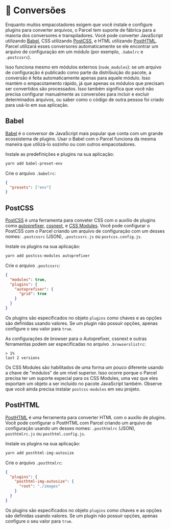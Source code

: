 # 🐠 Conversões

Enquanto muitos empacotadores exigem que você instale e configure plugins para converter arquivos, o Parcel tem suporte de fábrica para a maioria dos conversores e transpiladores. Você pode converter JavaScript utilizando [Babel](https://babeljs.io), CSS utilizando [PostCSS](http://postcss.org), e HTML utilizando [PostHTML](https://github.com/posthtml/posthtml). Parcel utilizará esses conversores automaticamente se ele encontrar um arquivo de configuração em um módulo (por exemplo, `.babelrc` e `.postcssrc`).

Isso funciona mesmo em módulos externos (`node_modules`): se um arquivo de configuração é publicado como parte da distribuição do pacote, a conversão é feita automaticamente apenas para aquele módulo. Isso mantém o empacotamento rápido, já que apenas os módulos que precisam ser convertidos são processados. Isso também significa que você não precisa configurar manualmente as conversões para incluir e excluir determinados arquivos, ou saber como o código de outra pessoa foi criado para usá-lo em sua aplicação.

## Babel

[Babel](https://babeljs.io) é o conversor de JavaScript mais popular que conta com um grande ecossistema de plugins. Usar o Babel com o Parcel funciona da mesma maneira que utilizá-lo sozinho ou com outros empacotadores.

Instale as predefinições e plugins na sua aplicação:

```bash
yarn add babel-preset-env
```

Crie o arquivo `.babelrc`:

```json
{
  "presets": ["env"]
}
```

## PostCSS

[PostCSS](http://postcss.org) é uma ferramenta para conveter CSS com o auxílio de plugins como [autoprefixer](https://github.com/postcss/autoprefixer), [cssnext](http://cssnext.io/), e [CSS Modules](https://github.com/css-modules/css-modules). Você pode configurar o PostCSS com o Parcel criando um arquivo de configuração com um desses nomes: `.postcssrc` (JSON), `.postcssrc.js` ou `postcss.config.js`.

Instale os plugins na sua aplicação:

```bash
yarn add postcss-modules autoprefixer
```

Crie o arquivo `.postcssrc`:

```json
{
  "modules": true,
  "plugins": {
    "autoprefixer": {
      "grid": true
    }
  }
}
```

Os plugins são especificados no objeto `plugins` como chaves e as opções são definidas usando valores. Se um plugin não possuir opções, apenas configure o seu valor para `true`.

As configurações de browser para o Autoprefixer, cssnext e outras ferramentas podem ser especificadas no arquivo `.browserslistrc`:

```
> 1%
last 2 versions
```

Os CSS Modules são habilitados de uma forma um pouco diferente usando a chave de "módulos" de um nível superior. Isso ocorre porque o Parcel precisa ter um suporte especial para os CSS Modules, uma vez que eles exportam um objeto a ser incluído no pacote JavaScript também. Observe que você ainda precisa instalar `postcss-modules` em seu projeto.

## PostHTML

[PostHTML](https://github.com/posthtml/posthtml) é uma ferramenta para converter HTML com o auxílio de plugins. Você pode configurar o PostHTML com Parcel criando um arquivo de configuração usando um desses nomes: `.posthtmlrc` (JSON),` posthtmlrc.js` ou `posthtml.config.js`.

Instale os plugins na sua aplicação:

```bash
yarn add posthtml-img-autosize
```

Crie o arquivo `.posthtmlrc`:

```json
{
  "plugins": {
    "posthtml-img-autosize": {
      "root": "./images"
    }
  }
}
```

Os plugins são especificados no objeto `plugins` como chaves e as opções são definidas usando valores. Se um plugin não possuir opções, apenas configure o seu valor para `true`.
